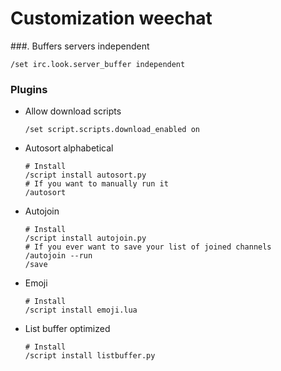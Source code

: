 Customization weechat
===

###. Buffers servers independent
```shell
/set irc.look.server_buffer independent
```

### Plugins
- Allow download scripts
    ```shell
    /set script.scripts.download_enabled on
    ```

- Autosort alphabetical
    ```shell
    # Install
    /script install autosort.py
    # If you want to manually run it
    /autosort
    ```

- Autojoin
    ```shell
    # Install
    /script install autojoin.py
    # If you ever want to save your list of joined channels
    /autojoin --run
    /save
    ```

- Emoji
    ```shell
    # Install
    /script install emoji.lua
    ```

- List buffer optimized
    ```shell
    # Install
    /script install listbuffer.py
    ```
